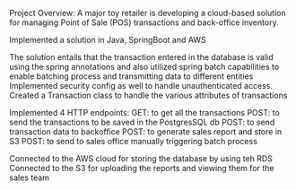
Project Overview:
A major toy retailer is developing a cloud-based solution for managing Point of Sale (POS) transactions and back-office inventory.

Implemented a solution in Java, SpringBoot and AWS

The solution entails that the transaction entered in the database is valid using the spring annotations
and also utilized spring batch capabilities to enable batching process and transmitting data to different entities
Implemented security config as well to handle unauthenticated access.
Created a Transaction class to handle the various attributes of transactions

Implemented 4 HTTP endpoints:
    GET: to get all the transactions
    POST: to send the transactions to be saved in the PostgresSQL db
    POST: to send transaction data to backoffice
    POST: to generate sales report and store in S3
    POST: to send to sales office manually triggering batch process

Connected to the AWS cloud for storing the database by using teh RDS
Connected to the S3 for uploading the reports and viewing them for the sales team


